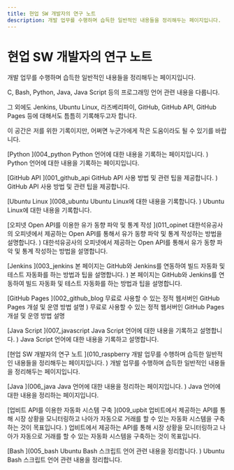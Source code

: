 ```yaml
---
title: 현업 SW 개발자의 연구 노트
description: 개발 업무를 수행하며 습득한 일반적인 내용들을 정리해두는 페이지입니다.
---
```



현업 SW 개발자의 연구 노트
===


개발 업무를 수행하며 습득한 일반적인 내용들을 정리해두는 페이지입니다. 


C, Bash, Python, Java, Java Script 등의 프로그래밍 언어 관련 내용을 다룹니다. 


그 외에도 Jenkins, Ubuntu Linux, 라즈베리파이, GitHub, GitHub API, GitHub Pages 등에 대해서도 틈틈히 기록해두고자 합니다. 


이 공간은 저를 위한 기록이지만, 어쩌면 누군가에게 작은 도움이라도 될 수 있기를 바랍니다. 




[Python
](004_python Python 언어에 대한 내용을 기록하는 페이지입니다.
)
Python 언어에 대한 내용을 기록하는 페이지입니다.



[GitHub API
](001_github_api GitHub API 사용 방법 및 관련 팁을 제공합니다.
)
GitHub API 사용 방법 및 관련 팁을 제공합니다.



[Ubuntu Linux
](008_ubuntu Ubuntu Linux에 대한 내용을 기록합니다.
)
Ubuntu Linux에 대한 내용을 기록합니다.



[오피넷 Open API를 이용한 유가 동향 파악 및 통계 작성
](011_opinet 대한석유공사의 오피넷에서 제공하는 Open API를 통해서 유가 동향 파악 및 통계 작성하는 방법을 설명합니다.
)
대한석유공사의 오피넷에서 제공하는 Open API를 통해서 유가 동향 파악 및 통계 작성하는 방법을 설명합니다.



[Jenkins
](003_jenkins 본 페이지는 GitHub와 Jenkins를 연동하여 빌드 자동화 및 테스트 자동화를 하는 방법과 팁을 설명합니다.
)
본 페이지는 GitHub와 Jenkins를 연동하여 빌드 자동화 및 테스트 자동화를 하는 방법과 팁을 설명합니다.



[GitHub Pages
](002_github_blog 무료로 사용할 수 있는 정적 웹서버인 GitHub Pages 개설 및 운영 방법 설명
)
무료로 사용할 수 있는 정적 웹서버인 GitHub Pages 개설 및 운영 방법 설명



[Java Script
](007_javascript Java Script 언어에 대한 내용을 기록하고 설명합니다.
)
Java Script 언어에 대한 내용을 기록하고 설명합니다.



[현업 SW 개발자의 연구 노트
](010_raspberry 개발 업무를 수행하며 습득한 일반적인 내용들을 정리해두는 페이지입니다.
)
개발 업무를 수행하며 습득한 일반적인 내용들을 정리해두는 페이지입니다.



[Java
](006_java Java 언어에 대한 내용을 정리하는 페이지입니다.
)
Java 언어에 대한 내용을 정리하는 페이지입니다.



[업비트 API를 이용한 자동화 시스템 구축
](009_upbit 업비트에서 제공하는 API를 통해 시장 상황을 모니터링하고 나아가 자동으로 거래를 할 수 있는 자동화 시스템을 구축하는 것이 목표입니다.
)
업비트에서 제공하는 API를 통해 시장 상황을 모니터링하고 나아가 자동으로 거래를 할 수 있는 자동화 시스템을 구축하는 것이 목표입니다.



[Bash
](005_bash Ubuntu Bash 스크립트 언어 관련 내용을 정리합니다.
)
Ubuntu Bash 스크립트 언어 관련 내용을 정리합니다.

